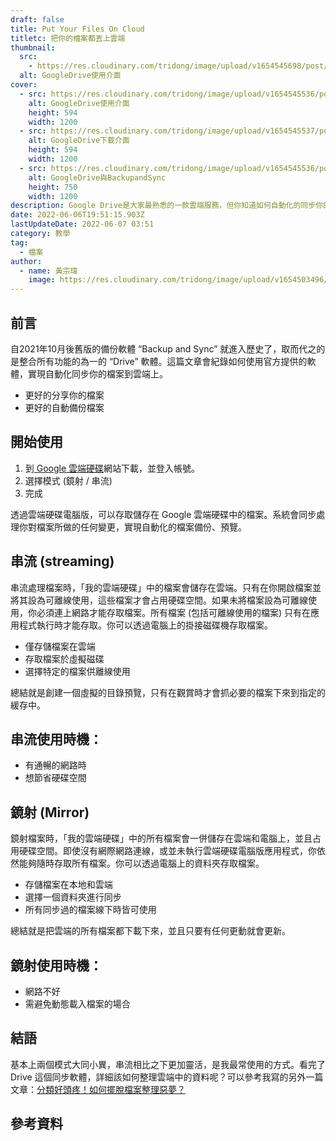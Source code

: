 ```yaml
---
draft: false
title: Put Your Files On Cloud
titletc: 把你的檔案都丟上雲端
thumbnail:
  src:
    - https://res.cloudinary.com/tridong/image/upload/v1654545698/post/put-your-files-on-cloud/GoogleDrive%E4%BD%BF%E7%94%A8%E4%BB%8B%E9%9D%A2%E5%AF%AC.webp
  alt: GoogleDrive使用介面
cover:
  - src: https://res.cloudinary.com/tridong/image/upload/v1654545536/post/put-your-files-on-cloud/GoogleDrive%E4%BD%BF%E7%94%A8%E4%BB%8B%E9%9D%A2.webp
    alt: GoogleDrive使用介面
    height: 594
    width: 1200
  - src: https://res.cloudinary.com/tridong/image/upload/v1654545537/post/put-your-files-on-cloud/GoogleDrive%E4%B8%8B%E8%BC%89.webp
    alt: GoogleDrive下載介面
    height: 594
    width: 1200
  - src: https://res.cloudinary.com/tridong/image/upload/v1654545536/post/put-your-files-on-cloud/GoogleDrive%E8%88%87BackupandSync.webp
    alt: GoogleDrive與BackupandSync
    height: 750
    width: 1200
description: Google Drive是大家最熟悉的一款雲端服務，但你知道如何自動化的同步你的檔案到雲端上嗎？更快速的備份、分享你的檔案，使用官方提供的軟體就能達成。
date: 2022-06-06T19:51:15.903Z
lastUpdateDate: 2022-06-07 03:51
category: 教學
tag:
  - 檔案
author:
  - name: 黃宗瑋
    image: https://res.cloudinary.com/tridong/image/upload/v1654503496/global/%E9%BB%83%E5%AE%97%E7%91%8B-%E9%A0%AD%E5%83%8F.jpg
---
```

## 前言

自2021年10月後舊版的備份軟體 “Backup and Sync” 就進入歷史了，取而代之的是整合所有功能的為一的 “Drive” 軟體。這篇文章會紀錄如何使用官方提供的軟體，實現自動化同步你的檔案到雲端上。

* 更好的分享你的檔案
* 更好的自動備份檔案

## 開始使用

1. 到<a href="https://www.google.com/drive/download/"> Google 雲端硬碟</a>網站下載，並登入帳號。
2. 選擇模式 (鏡射 / 串流)
3. 完成

透過雲端硬碟電腦版，可以存取儲存在 Google 雲端硬碟中的檔案。系統會同步處理你對檔案所做的任何變更，實現自動化的檔案備份、預覽。

## 串流 (streaming)

串流處理檔案時，「我的雲端硬碟」中的檔案會儲存在雲端。只有在你開啟檔案並將其設為可離線使用，這些檔案才會占用硬碟空間。如果未將檔案設為可離線使用，你必須連上網路才能存取檔案。所有檔案 (包括可離線使用的檔案) 只有在應用程式執行時才能存取。你可以透過電腦上的掛接磁碟機存取檔案。

* 僅存儲檔案在雲端
* 存取檔案於虛擬磁碟
* 選擇特定的檔案供離線使用

總結就是創建一個虛擬的目錄預覽，只有在觀賞時才會抓必要的檔案下來到指定的緩存中。

## 串流使用時機：

* 有通暢的網路時
* 想節省硬碟空間

## 鏡射 (Mirror)

鏡射檔案時，「我的雲端硬碟」中的所有檔案會一併儲存在雲端和電腦上，並且占用硬碟空間。即使沒有網際網路連線，或並未執行雲端硬碟電腦版應用程式，你依然能夠隨時存取所有檔案。你可以透過電腦上的資料夾存取檔案。

* 存儲檔案在本地和雲端
* 選擇一個資料夾進行同步
* 所有同步過的檔案線下時皆可使用

總結就是把雲端的所有檔案都下載下來，並且只要有任何更動就會更新。

## 鏡射使用時機：

* 網路不好
* 需避免動態載入檔案的場合

## 結語

基本上兩個模式大同小異，串流相比之下更加靈活，是我最常使用的方式。看完了 Drive 這個同步軟體，詳細該如何整理雲端中的資料呢？可以參考我寫的另外一篇文章：[分類好頭疼！如何擺脫檔案整理惡夢？ ](/post/management/fix-your-file-nightmare/)

## 參考資料